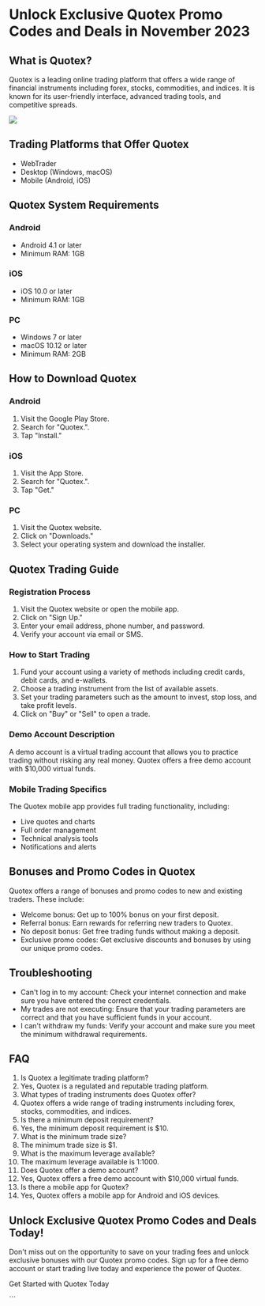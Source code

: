 # Unlock Exclusive Quotex Promo Codes and Deals in November 2023

## What is Quotex?

Quotex is a leading online trading platform that offers a wide range of
financial instruments including forex, stocks, commodities, and indices.
It is known for its user-friendly interface, advanced trading tools, and
competitive spreads.

[![](https://static.quotex.io/files/4_en/300_250.jpg)](https://traff.sbs/brokerqxlid)

## Trading Platforms that Offer Quotex

-   WebTrader
-   Desktop (Windows, macOS)
-   Mobile (Android, iOS)

## Quotex System Requirements

### Android

-   Android 4.1 or later
-   Minimum RAM: 1GB

### iOS

-   iOS 10.0 or later
-   Minimum RAM: 1GB

### PC

-   Windows 7 or later
-   macOS 10.12 or later
-   Minimum RAM: 2GB

## How to Download Quotex

### Android

1.  Visit the Google Play Store.
2.  Search for "Quotex.".
3.  Tap "Install."

### iOS

1.  Visit the App Store.
2.  Search for "Quotex.".
3.  Tap "Get."

### PC

1.  Visit the Quotex website.
2.  Click on "Downloads."
3.  Select your operating system and download the installer.

## Quotex Trading Guide

### Registration Process

1.  Visit the Quotex website or open the mobile app.
2.  Click on "Sign Up."
3.  Enter your email address, phone number, and password.
4.  Verify your account via email or SMS.

### How to Start Trading

1.  Fund your account using a variety of methods including credit cards,
    debit cards, and e-wallets.
2.  Choose a trading instrument from the list of available assets.
3.  Set your trading parameters such as the amount to invest, stop loss,
    and take profit levels.
4.  Click on "Buy" or "Sell" to open a trade.

### Demo Account Description

A demo account is a virtual trading account that allows you to practice
trading without risking any real money. Quotex offers a free demo
account with \$10,000 virtual funds.

### Mobile Trading Specifics

The Quotex mobile app provides full trading functionality, including:

-   Live quotes and charts
-   Full order management
-   Technical analysis tools
-   Notifications and alerts

## Bonuses and Promo Codes in Quotex

Quotex offers a range of bonuses and promo codes to new and existing
traders. These include:

-   Welcome bonus: Get up to 100% bonus on your first deposit.
-   Referral bonus: Earn rewards for referring new traders to Quotex.
-   No deposit bonus: Get free trading funds without making a deposit.
-   Exclusive promo codes: Get exclusive discounts and bonuses by using
    our unique promo codes.

## Troubleshooting

-   Can\'t log in to my account: Check your internet connection and make
    sure you have entered the correct credentials.
-   My trades are not executing: Ensure that your trading parameters are
    correct and that you have sufficient funds in your account.
-   I can\'t withdraw my funds: Verify your account and make sure you
    meet the minimum withdrawal requirements.

## FAQ

1.  Is Quotex a legitimate trading platform?
2.  Yes, Quotex is a regulated and reputable trading platform.
3.  What types of trading instruments does Quotex offer?
4.  Quotex offers a wide range of trading instruments including forex,
    stocks, commodities, and indices.
5.  Is there a minimum deposit requirement?
6.  Yes, the minimum deposit requirement is \$10.
7.  What is the minimum trade size?
8.  The minimum trade size is \$1.
9.  What is the maximum leverage available?
10. The maximum leverage available is 1:1000.
11. Does Quotex offer a demo account?
12. Yes, Quotex offers a free demo account with \$10,000 virtual funds.
13. Is there a mobile app for Quotex?
14. Yes, Quotex offers a mobile app for Android and iOS devices.

## Unlock Exclusive Quotex Promo Codes and Deals Today!

Don\'t miss out on the opportunity to save on your trading fees and
unlock exclusive bonuses with our Quotex promo codes. Sign up for a free
demo account or start trading live today and experience the power of
Quotex.

Get Started with Quotex Today

\`\`\`

